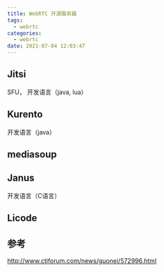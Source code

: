 ```yaml
---
title: WebRTC 开源服务器
tags:
  - webrtc
categories:
  - webrtc
date: 2021-07-04 12:03:47
---
```


## Jitsi

SFU， 开发语言（java, lua）

## Kurento

开发语言（java）

## mediasoup

## Janus

开发语言（C语言）

## Licode

## 参考

http://www.ctiforum.com/news/guonei/572996.html
